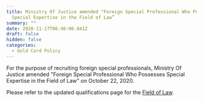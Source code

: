 ```yaml
---
title: Ministry Of Justice amended "Foreign Special Professional Who Possesses
  Special Expertise in the Field of Law”
summary: ""
date: 2020-11-17T06:40:00.841Z
draft: false
hidden: false
categories:
  - Gold Card Policy
---
```

For the purpose of recruiting foreign special professionals, Ministry Of Justice amended "Foreign Special Professional Who Possesses Special Expertise in the Field of Law” on October 22, 2020.

Please refer to the updated qualifications page for the [Field of Law](en/qualification/field-of-law/).
